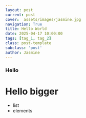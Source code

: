 ```yaml
---
layout: post
current: post
cover:  assets/images/jasmine.jpg
navigation: True
title: Hello World
date: 2025-04-17 10:00:00
tags: [tag_1, tag_2]
class: post-template
subclass: 'post'
author: Jasmine
---
```


### Hello

# Hello bigger

- list
- elements
